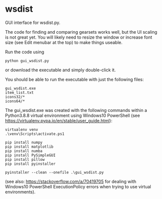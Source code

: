 # wsdist
GUI interface for wsdist.py.

The code for finding and comparing gearsets works well, but the UI scaling is not great yet.
You will likely need to resize the window or increase font size (see Edit menubar at the top) to make things useable.


Run the code using

    python gui_wsdist.py

or download the executable and simply double-click it.

You should be able to run the executable with just the following files:

    gui_wsdist.exe
    item_list.txt
    icons32/*
    icons64/*

The gui_wsdist.exe was created with the following commands within a Python3.8.8 virtual environment using Windows10 PowerShell (see https://virtualenv.pypa.io/en/stable/user_guide.html):

    virtualenv venv
    .\venv\Scripts\activate.ps1

    pip install numpy
    pip install matplotlib
    pip install numba
    pip install PySimpleGUI
    pip install pillow
    pip install pyinstaller

    pyinstaller --clean --onefile .\gui_wsdist.py

(see also: https://stackoverflow.com/a/70419705 for dealing with Windows10 PowerShell ExecutionPolicy errors when trying to use virtual environments).